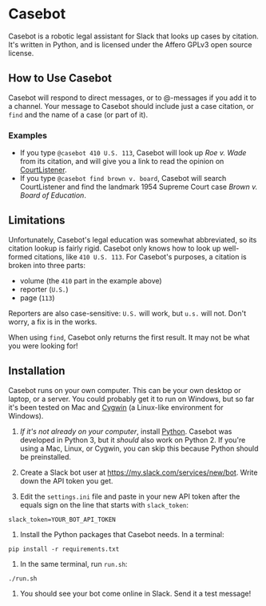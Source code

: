 # Casebot

Casebot is a robotic legal assistant for Slack that looks up cases by citation. It's written in Python, and is licensed under the Affero GPLv3 open source license.

## How to Use Casebot

Casebot will respond to direct messages, or to @-messages if you add it to a channel. Your message to Casebot should include just a case citation, or `find` and the name of a case (or part of it).

### Examples

* If you type `@casebot 410 U.S. 113`, Casebot will look up *Roe v. Wade* from its citation, and will give you a link to read the opinion on [CourtListener](https://www.courtlistener.com/).
* If you type `@casebot find brown v. board`, Casebot will search CourtListener and find the landmark 1954 Supreme Court case *Brown v. Board of Education*.

## Limitations

Unfortunately, Casebot's legal education
was somewhat abbreviated, so its citation lookup is fairly rigid. Casebot only knows how to look up well-formed citations, like `410 U.S. 113`. For Casebot's purposes, a citation is broken into three parts:

* volume (the `410` part in the example above)
* reporter (`U.S.`)
* page (`113`)

Reporters are also case-sensitive: `U.S.` will work, but `u.s.` will not. Don't worry, a fix is in the works.

When using `find`, Casebot only returns the first result. It may not be what you were looking for!

## Installation

Casebot runs on your own computer. This can be your own desktop or laptop, or a server. You could probably get it to run on Windows, but so far it's been tested on Mac and [Cygwin](https://cygwin.com/) (a Linux-like environment for Windows).

1. *If it's not already on your computer*, install [Python](https://www.python.org/downloads/). Casebot was developed in Python 3, but it *should* also work on Python 2. If you're using a Mac, Linux, or Cygwin, you can skip this because Python should be preinstalled.

1. Create a Slack bot user at <https://my.slack.com/services/new/bot>. Write down the API token you get.

1. Edit the `settings.ini` file and paste in your new API token after the equals sign on the line that starts with `slack_token`:

  ```
  slack_token=YOUR_BOT_API_TOKEN
  ```

1. Install the Python packages that Casebot needs. In a terminal:

  ```shell
  pip install -r requirements.txt
  ```

1. In the same terminal, run `run.sh`:

  ```shell
  ./run.sh
  ```
1. You should see your bot come online in Slack. Send it a test message!
